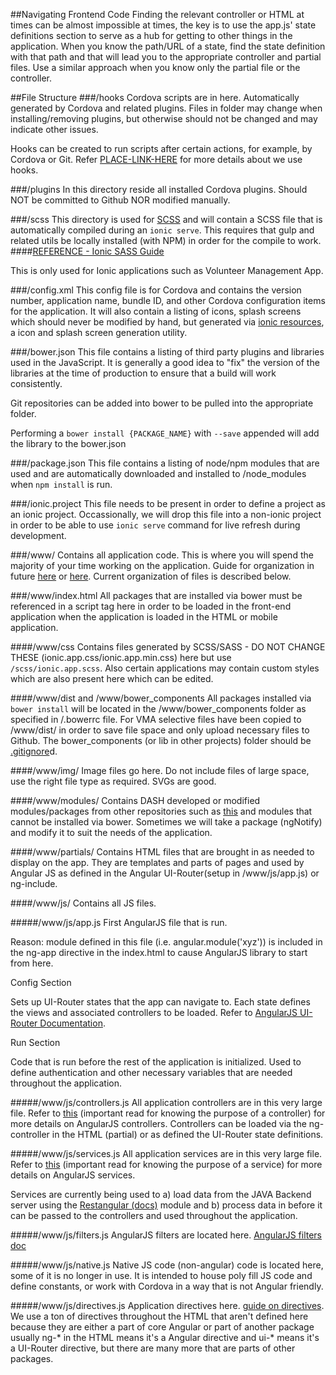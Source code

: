 ##Navigating Frontend Code
Finding the relevant controller or HTML at times can be almost impossible at times, the key is to use the app.js' state definitions section to serve as a hub for getting to other things in the application. When you know the path/URL of a state, find the state definition with that path and that will lead you to the appropriate controller and partial files. Use a similar approach when you know only the partial file or the controller.

##File Structure
###/hooks
Cordova scripts are in here. Automatically generated by Cordova and related plugins. Files in folder may change when installing/removing plugins, but otherwise should not be changed and may indicate other issues.

Hooks can be created to run scripts after certain actions, for example, by Cordova or Git. Refer [PLACE-LINK-HERE](www.github.com) for more details about we use hooks.

###/plugins
In this directory reside all installed Cordova plugins. Should NOT be committed to Github NOR modified manually.

###/scss
This directory is used for [SCSS](http://sass-lang.com/) and will contain a SCSS file that is automatically compiled during an `ionic serve`. This requires that gulp and related utils be locally installed (with NPM) in order for the compile to work.
####[REFERENCE - Ionic SASS Guide](http://ionicframework.com/docs/cli/sass.html)

This is only used for Ionic applications such as Volunteer Management App.

###/config.xml
This config file is for Cordova and contains the version number, application name, bundle ID, and other Cordova configuration items for the application. It will also contain a listing of icons, splash screens which should never be modified by hand, but generated via [ionic resources](http://ionicframework.com/docs/cli/icon-splashscreen.html), a icon and splash screen generation utility.

###/bower.json
This file contains a listing of third party plugins and libraries used in the JavaScript. It is generally a good idea to "fix" the version of the libraries at the time of production to ensure that a build will work consistently.

Git repositories can be added into bower to be pulled into the appropriate folder.

Performing a `bower install {PACKAGE_NAME}` with `--save` appended will add the library to the bower.json

###/package.json
This file contains a listing of node/npm modules that are used and are automatically downloaded and installed to /node_modules when `npm install` is run.

###/ionic.project
This file needs to be present in order to define a project as an ionic project. Occassionally, we will drop this file into a non-ionic project in order to be able to use `ionic serve` command for live refresh during development.

###/www/
Contains all application code. This is where you will spend the majority of your time working on the application. Guide for organization in future [here](http://cliffmeyers.com/blog/2013/4/21/code-organization-angularjs-javascript) or [here](https://docs.google.com/document/d/1XXMvReO8-Awi1EZXAXS4PzDzdNvV6pGcuaF4Q9821Es/pub). Current organization of files is described below.

###/www/index.html
All packages that are installed via bower must be referenced in a script tag here in order to be loaded in the front-end application when the application is loaded in the HTML or mobile application.

####/www/css
Contains files generated by SCSS/SASS - DO NOT CHANGE THESE (ionic.app.css/ionic.app.min.css) here but use `/scss/ionic.app.scss`. Also certain applications may contain custom styles which are also present here which can be edited.

####/www/dist and /www/bower_components
All packages installed via `bower install` will be located in the /www/bower_components folder as specified in /.bowerrc file. For VMA selective files have been copied to /www/dist/ in order to save file space and only upload necessary files to Github. The bower_components (or lib in other projects) folder should be [.gitignore](http://git-scm.com/docs/gitignore)d.

####/www/img/
Image files go here. Do not include files of large space, use the right file type as required. SVGs are good.

####/www/modules/
Contains DASH developed or modified modules/packages from other repositories such as [this](https://github.com/DataAnalyticsinStudentHands/Modules) and modules that cannot be installed via bower. Sometimes we will take a package (ngNotify) and modify it to suit the needs of the application.

####/www/partials/
Contains HTML files that are brought in as needed to display on the app. They are templates and parts of pages and used by Angular JS as defined in the Angular UI-Router(setup in /www/js/app.js) or ng-include.

####/www/js/
Contains all JS files.

#####/www/js/app.js
First AngularJS file that is run.

Reason: module defined in this file (i.e. angular.module('xyz')) is included in the ng-app directive in the index.html to cause AngularJS library to start from here.

Config Section

Sets up UI-Router states that the app can navigate to. Each state defines the views and associated controllers to be loaded. Refer to [AngularJS UI-Router Documentation](http://angular-ui.github.io/ui-router/site/#/api/ui.router).

Run Section

Code that is run before the rest of the application is initialized. Used to define authentication and other necessary variables that are needed throughout the application.

#####/www/js/controllers.js
All application controllers are in this very large file. Refer to [this](https://docs.angularjs.org/guide/controller) (important read for knowing the purpose of a controller) for more details on AngularJS controllers. Controllers can be loaded via the ng-controller in the HTML (partial) or as defined the UI-Router state definitions.

#####/www/js/services.js
All application services are in this very large file. Refer to [this](https://docs.angularjs.org/guide/services) (important read for knowing the purpose of a service) for more details on AngularJS services.

Services are currently being used to a) load data from the JAVA Backend server using the [Restangular (docs)](https://github.com/mgonto/restangular) module and b) process data in before it can be passed to the controllers and used throughout the application.

#####/www/js/filters.js
AngularJS filters are located here. [AngularJS filters doc](https://docs.angularjs.org/guide/filter)

#####/www/js/native.js
Native JS code (non-angular) code is located here, some of it is no longer in use. It is intended to house poly fill JS code and define constants, or work with Cordova in a way that is not Angular friendly.

#####/www/js/directives.js
Application directives here. [guide on directives](https://docs.angularjs.org/guide/directive). We use a ton of directives throughout the HTML that aren't defined here because they are either a part of core Angular or part of another package usually ng-* in the HTML means it's a Angular directive and ui-* means it's a UI-Router directive, but there are many more that are parts of other packages.